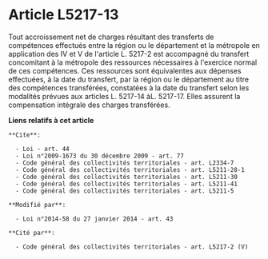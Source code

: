 # Article L5217-13

Tout accroissement net de charges résultant des transferts de compétences effectués entre la région ou le département et la
métropole en application des IV et V de l'article L. 5217-2 est accompagné du transfert concomitant à la métropole des
ressources nécessaires à l'exercice normal de ces compétences. Ces ressources sont équivalentes aux dépenses effectuées, à la
date du transfert, par la région ou le département au titre des compétences transférées, constatées à la date du transfert
selon les modalités prévues aux articles L. 5217-14 àL. 5217-17. Elles assurent la compensation intégrale des charges
transférées.

**Liens relatifs à cet article**

	**Cite**:

	  - Loi - art. 44
	  - Loi n°2009-1673 du 30 décembre 2009 - art. 77
	  - Code général des collectivités territoriales - art. L2334-7
	  - Code général des collectivités territoriales - art. L5211-28-1
	  - Code général des collectivités territoriales - art. L5211-30
	  - Code général des collectivités territoriales - art. L5211-41
	  - Code général des collectivités territoriales - art. L5211-5

	**Modifié par**:

	  - Loi n°2014-58 du 27 janvier 2014 - art. 43

	**Cité par**:

	  - Code général des collectivités territoriales - art. L5217-2 (V)
